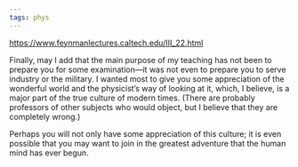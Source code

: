 ```yaml
---
tags: phys
---
```



<https://www.feynmanlectures.caltech.edu/III_22.html>

Finally, may I add that the main purpose of my teaching has not been to prepare you for some examination—it was not even to prepare you to serve industry or the military. I wanted most to give you some appreciation of the wonderful world and the physicist’s way of looking at it, which, I believe, is a major part of the true culture of modern times. (There are probably professors of other subjects who would object, but I believe that they are completely wrong.)

Perhaps you will not only have some appreciation of this culture; it is even possible that you may want to join in the greatest adventure that the human mind has ever begun.
